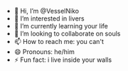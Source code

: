 - 👋 Hi, I’m @VesselNiko
- 👀 I’m interested in livers
- 🌱 I’m currently learning your life
- 💞️ I’m looking to collaborate on souls
- 📫 How to reach me: you can't
- 😄 Pronouns: he/him
- ⚡ Fun fact: i live inside your walls

<!---
VesselNiko/VesselNiko is a ✨ special ✨ repository because its `README.md` (this file) appears on your GitHub profile.
You can click the Preview link to take a look at your changes.
--->
